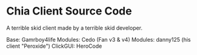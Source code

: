 # Chia Client Source Code
A terrible skid client made by a terrible skid developer.

Base: Gamrboy4life
Modules: Cedo (Fan v3 & v4)
Modules: danny125 (his client "Peroxide")
ClickGUI: HeroCode
